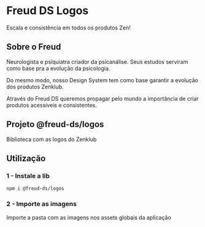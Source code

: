 # Freud DS Logos
Escala e consistência em todos os produtos Zen!

## Sobre o Freud
Neurologista e psiquiatra criador da psicanálise. Seus estudos serviram como base pra a evolução da psicologia.

Do mesmo modo, nosso Design System tem como base garantir a evolução dos produtos Zenklub.

Através do Freud DS queremos propagar pelo mundo a importância de criar produtos acessíveis e consistentes.

## Projeto @freud-ds/logos
Biblioteca com as logos do Zenklub


## Utilização

### 1 - Instale a lib
```
npm i @freud-ds/logos
```

### 2 - Importe as imagens
Importe a pasta com as imagens nos assets globais da aplicação
